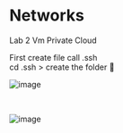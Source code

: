 # Networks
Lab 2 Vm Private Cloud
<br>

First  create file call .ssh 
<br>
cd .ssh > create the folder 📂 



![image](https://github.com/user-attachments/assets/9baee795-9904-4f94-9847-3a5bd0ee96df)








<br>

![image](https://github.com/user-attachments/assets/ba6ffa5c-ebad-4d85-b36d-998d707aec57)

